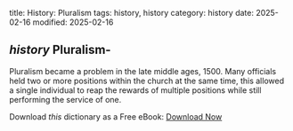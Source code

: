 title: History: Pluralism
tags: history, history
category: history
date: 2025-02-16
modified: 2025-02-16

## _history_  Pluralism-
Pluralism became a problem in the late middle
  ages,   1500.
  Many officials held two or more positions within
  the church at the same time, this allowed a single individual to
  reap the rewards of multiple positions while still performing the
  service of one.



Download *this* dictionary as a Free eBook: [Download Now]({static}static/CairnsHistoryDictionary.pdf)

